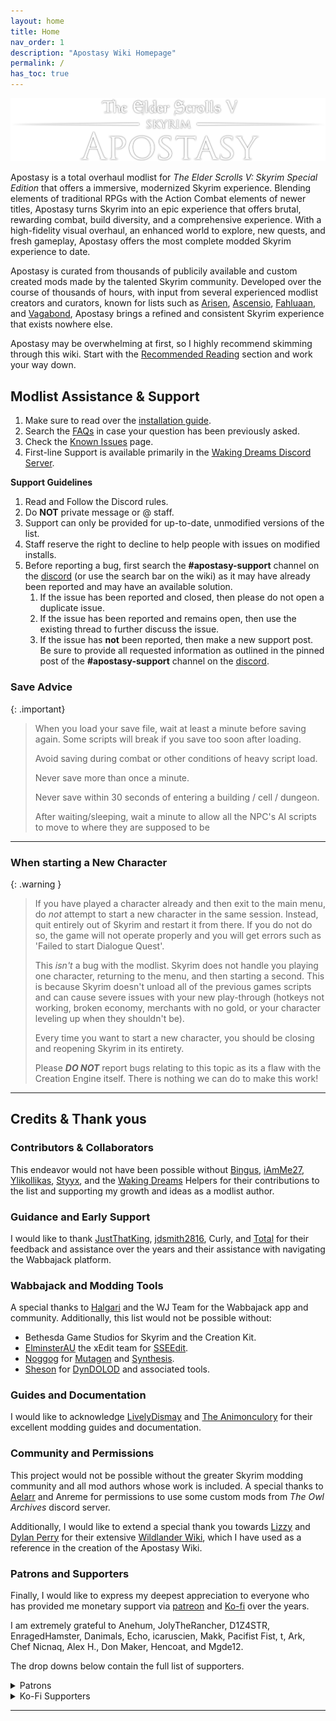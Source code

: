 ```yaml
---
layout: home
title: Home
nav_order: 1
description: "Apostasy Wiki Homepage"
permalink: /
has_toc: true
---
```


![image](/Assets/images/apostasy-header.png)

Apostasy is a total overhaul modlist for *The Elder Scrolls V: Skyrim Special Edition* that offers a immersive, modernized Skyrim experience. Blending elements of traditional RPGs with the Action Combat elements of newer titles, Apostasy turns Skyrim into an epic experience that offers brutal, rewarding combat, build diversity, and a comprehensive experience. With a high-fidelity visual overhaul, an enhanced world to explore, new quests, and fresh gameplay, Apostasy offers the most complete modded Skyrim experience to date.  

Apostasy is curated from thousands of publicily available and custom created mods made by the talented Skyrim community. Developed over the course of thousands of hours, with input from several experienced modlist creators and curators, known for lists such as [Arisen](https://github.com/aljoxo/Arisen), [Ascensio](https://github.com/Oghma-Infinium/Ascensio), [Fahluaan](https://github.com/Oghma-Infinium/Fahluaan), and [Vagabond](https://github.com/Oghma-Infinium/Vagabond), Apostasy brings a refined and consistent Skyrim experience that exists nowhere else.  

Apostasy may be overwhelming at first, so I highly recommend skimming through this wiki. Start with the [Recommended Reading](/02RecommendedReading/Introduction) section and work your way down.

## Modlist Assistance & Support

 1. Make sure to read over the [installation guide](/01Help/Install).
 2. Search the [FAQs](/01Support/FAQs) in case your question has been previously asked.
 3. Check the [Known Issues](/01Support/Known%20Issues) page.
 4. First-line Support is available primarily in the [Waking Dreams Discord Server](https://discord.gg/4WwqfK5yHg). 

**Support Guidelines**

 1. Read and Follow the Discord rules.
 2. Do **NOT** private message or @ staff.
 3. Support can only be provided for up-to-date, unmodified versions of the list.
 4. Staff reserve the right to decline to help people with issues on modified installs.
 5. Before reporting a bug, first search the **#apostasy-support** channel on the [discord](https://discord.gg/4WwqfK5yHg) (or use the search bar on the wiki) as it may have already been reported and may have an available solution.
    1. If the issue has been reported and closed, then please do not open a duplicate issue.
    2. If the issue has been reported and remains open, then use the existing thread to further discuss the issue.
    3. If the issue has **not** been reported, then make a new support post. Be sure to provide all requested information as outlined in the pinned post of the **#apostasy-support** channel on the [discord](https://discord.gg/4WwqfK5yHg).

### Save Advice

{: .important}
>
> When you load your save file, wait at least a minute before saving again. Some scripts will break if you save too soon after loading.
>
> Avoid saving during combat or other conditions of heavy script load.
>
> Never save more than once a minute.
>
> Never save within 30 seconds of entering a building / cell / dungeon.
>
> After waiting/sleeping, wait a minute to allow all the NPC's AI scripts to move to where they are supposed to be

---

### When starting a New Character

{: .warning } 
> If you have played a character already and then exit to the main menu, do _not_ attempt to start a new character in the same session. Instead, quit entirely out of Skyrim and restart it from there. If you do not do so, the game will not operate properly and you will get errors such as 'Failed to start Dialogue Quest'.
>
> This *isn't* a bug with the modlist. Skyrim does not handle you playing one character, returning to the menu, and then starting a second. This is because Skyrim doesn't unload all of the previous games scripts and can cause severe issues with your new play-through (hotkeys not working, broken economy, merchants with no gold, or your character leveling up when they shouldn't be).
>
> Every time you want to start a new character, you should be closing and reopening Skyrim in its entirety.
>
> Please ***DO NOT*** report bugs relating to this topic as its a flaw with the Creation Engine itself. There is nothing we can do to make this work!

---

## Credits & Thank yous

### Contributors & Collaborators

This endeavor would not have been possible without [Bingus](https://next.nexusmods.com/profile/bingusthecatto/about-me), [iAmMe27](https://ko-fi.com/iamme27), [Ylikollikas](https://next.nexusmods.com/profile/Ylikollikas), [Styyx](https://github.com/Styyx1), and the [Waking Dreams](https://discord.gg/4WwqfK5yHg) Helpers for their contributions to the list and supporting my growth and ideas as a modlist author.

### Guidance and Early Support

I would like to thank [JustThatKing](https://next.nexusmods.com/profile/JustThatKing/about-me), [jdsmith2816](https://next.nexusmods.com/profile/jdsmith2816/about-me), Curly, and [Total](https://github.com/NotTotal) for their feedback and assistance over the years and their assistance with navigating the Wabbajack platform.

### Wabbajack and Modding Tools

A special thanks to [Halgari](https://www.nexusmods.com/skyrimspecialedition/users/17252164) and the WJ Team for the Wabbajack app and community. Additionally, this list would not be possible without:
 -  Bethesda Game Studios for Skyrim and the Creation Kit.
 - [ElminsterAU](https://www.patreon.com/ElminsterAU) the xEdit team for [SSEEdit](https://www.nexusmods.com/skyrimspecialedition/mods/164).
 - [Noggog](https://www.nexusmods.com/skyrim/users/862590) for [Mutagen](https://github.com/Mutagen-Modding) and [Synthesis](https://github.com/Mutagen-Modding/Synthesis).
 - [Sheson](https://ko-fi.com/sheson) for [DynDOLOD](https://dyndolod.info/) and associated tools.

### Guides and Documentation

I would like to acknowledge [LivelyDismay](https://github.com/LivelyDismay) and [The Animonculory](https://github.com/The-Animonculory) for their excellent modding guides and documentation.

### Community and Permissions

This project would not be possible without the greater Skyrim modding community and all mod authors whose work is included. A special thanks to [Aelarr](https://www.nexusmods.com/skyrim/users/6843757) and Anreme for permissions to use some custom mods from *The Owl Archives* discord server.

Additionally, I would like to extend a special thank you towards [Lizzy](https://github.com/Mieekaserra) and [Dylan Perry](https://www.patreon.com/dylanbperry) for their extensive [Wildlander Wiki](https://github.com/Wildlander-mod/wildlander-mod.github.io/tree/main), which I have used as a reference in the creation of the Apostasy Wiki.

### Patrons and Supporters

Finally, I would like to express my deepest appreciation to everyone who has provided me monetary support via [patreon](https://www.patreon.com/aljoxo) and [Ko-fi](https://ko-fi.com/aljoxo) over the years. 

I am extremely grateful to Anehum, JolyTheRancher, D1Z4STR, EnragedHamster, Danimals, Echo, icaruscien, Makk, Pacifist Fist, t, Ark, Chef Nicnaq, Alex H., Don Maker, Hencoat, and Mgde12.  

The drop downs below contain the full list of supporters.

<details markdown="block">
  <summary>
     Patrons
  </summary>
  **In order of date joined:**
   - Mgde12  
   - D1Z4STR   
   - 半蔵 内倉   
   - Kepler  
   - Hencoat   
   - nostalgic.wave   
   - EnragedHamster  
   - unclemestor  
   - snowpeachcherry   
   - Charlie Kriech  
   - Durgenage  
   - Pacifist Fist   
   - Don Maker  
   - Russell Collins   
   - Oresh   Danimals  
   - Monko  
   - Anehum   
   - hildocean   
   - The Unattested Wombat   
   - Ola Nordman   
   - Regista433   
   - Jaron Scotland   
   - King_Sheogorath   
   - TheRyge   
   - Shakes   
   - highchae   
   - Robbie   
   - cowbellhero55   
   - Geero   
   - JAYDENCITO   
   - Nehellena   
   - Mysthey   
   - Echo   
   - Scott MacLeod   
   - Exanima   
   - Thundertube   
   - LELUGOLELU   
   - ravenlake   
   - Paultinich   
   - icaruscien   
   - Oracraen   
   - Lykk3   
   - VillainousJ   
   - Micheal Hamm   
   - netwolff   
   - Nico   
   - G1Broheim   
   - sweeper240   
   - calcteacher   
   - Ark   
   - Zenity   
   - Zolleu   
   - medmen   
   - jaimey19   
   - Redwyne   
   - Thrash Wizard   
   - Baumalein   
   - Serge   
   - lorifey   
   - TripleDoubleRuss0   
   - De Wijswolf   
   - FightForge   
   - NaNo0408   
   - DrukenReaps   
   - Yunoronio   
   - Diseenith   
   - Adam Wasiura
</details>

<details markdown="block">
  <summary>
     Ko-Fi Supporters
  </summary>
  **In alphabetical order:** 
   - adorion1981   
   - aexilkv   
   - Alex H.   
   - AlphaGhost47   
   - ambo   
   - Ananta   
   - annakins   
   - Atlas   
   - bigmact   
   - Blade   
   - BlueBeagle   
   - Bubborus   
   - Chef Nicnaq   
   - Child_of_Sithis   
   - Danimals   
   - derbaer   
   - derkaenaz   
   - DevZan   
   - Don Maker   
   - doombot117   
   - E2J   
   - Elendil   
   - EnragedHamster   
   - FalseRealism   
   - Felivath   
   - Forsaken Jing   
   - freshr   
   - FutureWorld   
   - Gous   
   - Gremlin   
   - hedich   
   - Hencoat   
   - Jeremy   
   - Joey   
   - JoeyFlow   
   - JollyTheRancher   
   - Julian   
   - JXEYES   
   - Kannon555   
   - kanpeki   
   - Kathie Murphy   
   - Kiqing   
   - Lunaros   
   - Maelstrom   
   - Makk   
   - Mgde12   
   - Mike   
   - Modux   
   - Monko   
   - nana   
   - Nehellena   
   - netwolff   
   - orca   
   - paulogrupp   
   - Psyguyy   
   - Recklessness   
   - rezthe0one   
   - Rick   
   - Roxiie   
   - SaddestNoddles   
   - shallow_green   
   - skylion   
   - SkullManEXE   
   - Soloist   
   - Steve   
   - Stryn   
   - Tamanaki   
   - TazerReloaded   
   - thefrogwithnoname   
   - thepotion   
   - Thomas Brack   
   - Tom Curran   
   - tyler   
   - tyrotoxism   
   - Victoriam   
   - Won Pham   
   - WoWZaton   
   - Xtremza   
   - Zhijia   
   - zidan
</details>

----
